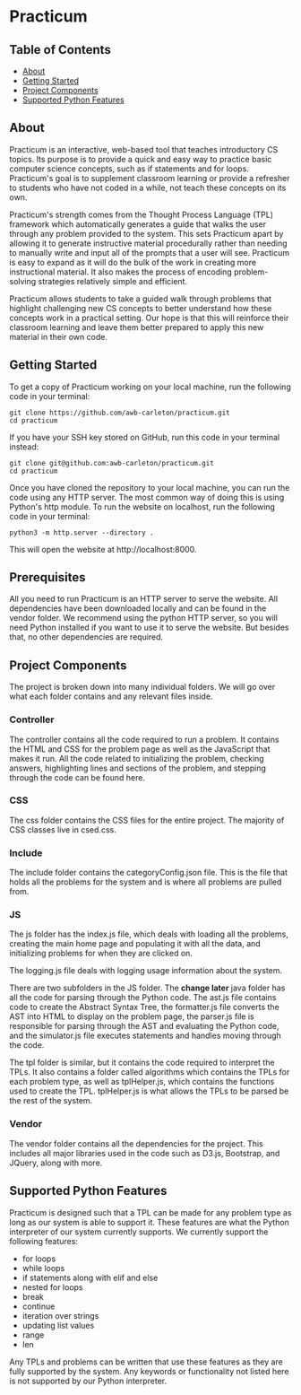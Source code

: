 # Practicum

## Table of Contents

- [About](#about)
- [Getting Started](#getting_started)
- [Project Components](#components)
- [Supported Python Features](#features)

## About <a name = "about"></a>

Practicum is an interactive, web-based tool that teaches introductory CS topics. Its purpose is to provide a quick and easy way to practice basic computer science concepts, such as if statements and for loops. Practicum's goal is to supplement classroom learning or provide a refresher to students who have not coded in a while, not teach these concepts on its own. 

Practicum's strength comes from the Thought Process Language (TPL) framework which automatically generates a guide that walks the user through any problem provided to the system. This sets Practicum apart by allowing it to generate instructive material procedurally rather than needing to manually write and input all of the prompts that a user will see. Practicum is easy to expand as it will do the bulk of the work in creating more instructional material. It also makes the process of encoding problem-solving strategies relatively simple and efficient.

Practicum allows students to take a guided walk through problems that highlight challenging new CS concepts to better understand how these concepts work in a practical setting. Our hope is that this will reinforce their classroom learning and leave them better prepared to apply this new material in their own code.

## Getting Started <a name = "getting_started"></a>

To get a copy of Practicum working on your local machine, run the following code in your terminal:

```
git clone https://github.com/awb-carleton/practicum.git
cd practicum
```

If you have your SSH key stored on GitHub, run this code in your terminal instead:

```
git clone git@github.com:awb-carleton/practicum.git
cd practicum
```

Once you have cloned the repository to your local machine, you can run the code using any HTTP server. The most common way of doing this is using Python's http module. To run the website on localhost, run the following code in your terminal:

```
python3 -m http.server --directory .
```

This will open the website at http://localhost:8000.


## Prerequisites

All you need to run Practicum is an HTTP server to serve the website. All dependencies have been downloaded locally and can be found in the vendor folder. We recommend using the python HTTP server, so you will need Python installed if you want to use it to serve the website. But besides that, no other dependencies are required.

## Project Components <a name = "components"></a>

The project is broken down into many individual folders. We will go over what each folder contains and any relevant files inside.

### Controller

The controller contains all the code required to run a problem. It contains the HTML and CSS for the problem page as well as the JavaScript that makes it run. All the code related to initializing the problem, checking answers, highlighting lines and sections of the problem, and stepping through the code can be found here.

### CSS

The css folder contains the CSS files for the entire project. The majority of CSS classes live in csed.css.

### Include

The include folder contains the categoryConfig.json file. This is the file that holds all the problems for the system and is where all problems are pulled from. 

### JS

The js folder has the index.js file, which deals with loading all the problems, creating the main home page and populating it with all the data, and initializing problems for when they are clicked on.

The logging.js file deals with logging usage information about the system.

There are two subfolders in the JS folder. The **change later** java folder has all the code for parsing through the Python code. The ast.js file contains code to create the Abstract Syntax Tree, the formatter.js file converts the AST into HTML to display on the problem page, the parser.js file is responsible for parsing through the AST and evaluating the Python code, and the simulator.js file executes statements and handles moving through the code.

The tpl folder is similar, but it contains the code required to interpret the TPLs. It also contains a folder called algorithms which contains the TPLs for each problem type, as well as tplHelper.js, which contains the functions used to create the TPL. tplHelper.js is what allows the TPLs to be parsed be the rest of the system.

### Vendor

The vendor folder contains all the dependencies for the project. This includes all major libraries used in the code such as D3.js, Bootstrap, and JQuery, along with more.

## Supported Python Features <a name = "features"></a>

Practicum is designed such that a TPL can be made for any problem type as long as our system is able to support it. These features are what the Python interpreter of our system currently supports. We currently support the following features:

- for loops
- while loops
- if statements along with elif and else
- nested for loops
- break
- continue
- iteration over strings
- updating list values
- range
- len

Any TPLs and problems can be written that use these features as they are fully supported by the system. Any keywords or functionality not listed here is not supported by our Python interpreter.


